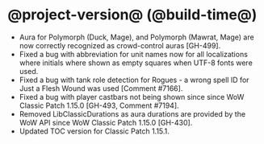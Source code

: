 # @project-version@ (@build-time@)

* Aura for Polymorph (Duck, Mage), and Polymorph (Mawrat, Mage) are now correctly recognized as crowd-control auras [GH-499].
* Fixed a bug with abbreviation for unit names now for all localizations where initials where shown as empty squares when UTF-8 fonts were used.
* Fixed a bug with tank role detection for Rogues - a wrong spell ID for Just a Flesh Wound was used [Comment #7166].
* Fixed a bug with player castbars not being shown since since WoW Classic Patch 1.15.0 [GH-493, Comment #7194].
* Removed LibClassicDurations as aura durations are provided by the WoW API since WoW Classic Patch 1.15.0 [GH-430].
* Updated TOC version for Classic Patch 1.15.1.